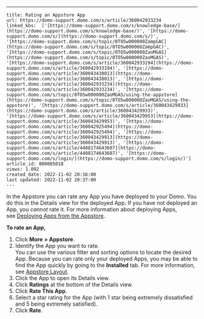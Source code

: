 ---
    title: Rating an Appstore App
    url: https://domo-support.domo.com/s/article/360042933234
    linked_kbs:  ['[https://domo-support.domo.com/s/knowledge-base/](https://domo-support.domo.com/s/knowledge-base/)', '[https://domo-support.domo.com/s/](https://domo-support.domo.com/s/)', '[https://domo-support.domo.com/s/topic/0TO5w000000ZampGAC](https://domo-support.domo.com/s/topic/0TO5w000000ZampGAC)', '[https://domo-support.domo.com/s/topic/0TO5w000000ZaoMGAS](https://domo-support.domo.com/s/topic/0TO5w000000ZaoMGAS)', '[https://domo-support.domo.com/s/article/360042933194](https://domo-support.domo.com/s/article/360042933194)', '[https://domo-support.domo.com/s/article/360043438013](https://domo-support.domo.com/s/article/360043438013)', '[https://domo-support.domo.com/s/article/360042933234](https://domo-support.domo.com/s/article/360042933234)', '[https://domo-support.domo.com/s/topic/0TO5w000000ZaoMGAS/using-the-appstore](https://domo-support.domo.com/s/topic/0TO5w000000ZaoMGAS/using-the-appstore)', '[https://domo-support.domo.com/s/article/360043429933](https://domo-support.domo.com/s/article/360043429933)', '[https://domo-support.domo.com/s/article/360043429953](https://domo-support.domo.com/s/article/360043429953)', '[https://domo-support.domo.com/s/article/360042925494](https://domo-support.domo.com/s/article/360042925494)', '[https://domo-support.domo.com/s/article/360043429913](https://domo-support.domo.com/s/article/360043429913)', '[https://domo-support.domo.com/s/article/4408174643607](https://domo-support.domo.com/s/article/4408174643607)', '[https://domo-support.domo.com/s/login/](https://domo-support.domo.com/s/login/)']
    article_id: 000005018
    views: 1.092
    created_date: 2022-11-02 20:16:00
    last updated: 2022-11-02 20:37:00
    ---



In the Appstore you can rate any App you have deployed to your Domo. You do this in the Details view for the deployed App. If you have not deployed an App, you *cannot* rate it. For more information about deploying Apps, see [Deploying Apps from the Appstore](/s/article/360042933194 "Deploying Apps from the Appstore").



**To rate an App,**


1. Click **More** **> Appstore**.
2. Identify the App you want to rate.  
 You can use the various filter and sorting options to locate the desired App. Because you can rate only your deployed Apps, you may be able to find the App quickly by going to the **Installed** tab. For more information, see [Appstore Layout](/s/article/360043438013 "Appstore Layout").
3. Click the App to open its Details view.
4. Click **Ratings** at the bottom of the Details view.
5. Click **Rate This App**.
6. Select a star rating for the App (with 1 star being extremely dissatisfied and 5 being extremely satisfied).
7. Click **Rate**.


